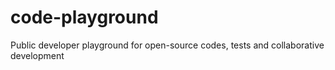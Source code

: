 # code-playground

Public developer playground for open-source codes, tests and collaborative development


<!-- To be installed -->
<!-- accordion carousel button form table input label dialog sheet breadcrumb badge avatar skeleton sonner alert -->
